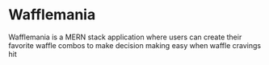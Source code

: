 # Wafflemania
Wafflemania is a MERN stack application where users can create their favorite waffle combos to make decision making easy when waffle cravings hit
